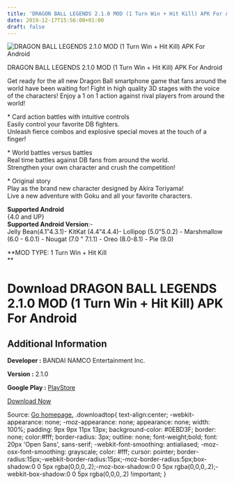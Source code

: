 ```yaml
---
title: 'DRAGON BALL LEGENDS 2.1.0 MOD (1 Turn Win + Hit Kill) APK For Android'
date: 2019-12-17T15:56:00+01:00
draft: false
---
```


![DRAGON BALL LEGENDS 2.1.0 MOD (1 Turn Win + Hit Kill) APK For Android](https://i1.wp.com/apkhome.net/wp-content/uploads/2019/12/DRAGON-BALL-LEGENDS-2.1.0-MOD-1-Turn-Win-Hit-Kill.png "DRAGON BALL LEGENDS 2.1.0 MOD (1 Turn Win + Hit Kill) APK For Android")

  

DRAGON BALL LEGENDS 2.1.0 MOD (1 Turn Win + Hit Kill) APK For Android

Get ready for the all new Dragon Ball smartphone game that fans around the world have been waiting for! Fight in high quality 3D stages with the voice of the characters! Enjoy a 1 on 1 action against rival players from around the world!

\* Card action battles with intuitive controls  
Easily control your favorite DB fighters.  
Unleash fierce combos and explosive special moves at the touch of a finger!

\* World battles versus battles  
Real time battles against DB fans from around the world.  
Strengthen your own character and crush the competition!

\* Original story  
Play as the brand new character designed by Akira Toriyama!  
Live a new adventure with Goku and all your favorite characters.

**Supported Android**  
{4.0 and UP}  
**Supported Android Version**:-  
Jelly Bean(4.1"4.3.1)- KitKat (4.4"4.4.4)- Lollipop (5.0"5.0.2) - Marshmallow (6.0 - 6.0.1) - Nougat (7.0 " 7.1.1) - Oreo (8.0-8.1) - Pie (9.0)

**MOD TYPE: 1 Turn Win + Hit Kill  
**

Download DRAGON BALL LEGENDS 2.1.0 MOD (1 Turn Win + Hit Kill) APK For Android
==============================================================================

Additional Information
----------------------

**Developer :** BANDAI NAMCO Entertainment Inc.

**Version :** 2.1.0

**Google Play :** [PlayStore](https://play.google.com/store/apps/details?id=com.bandainamcoent.dblegends_ww)

  

[Download Now](https://store4app.co/post/dragon-ball-legends-2-1-0-mod-1-turn-win-hit-kill-apk-for-android_1576594098)

  
Source: [Go homepage.](https://store4app.co/post/dragon-ball-legends-2-1-0-mod-1-turn-win-hit-kill-apk-for-android_1576594098) .downloadtop{ text-align:center; -webkit-appearance: none; -moz-appearance: none; appearance: none; width: 100%; padding: 9px 9px 11px 13px; background-color: #0EBD3F; border: none; color:#fff; border-radius: 3px; outline: none; font-weight;bold; font: 20px 'Open Sans', sans-serif; -webkit-font-smoothing: antialiased; -moz-osx-font-smoothing: grayscale; color: #fff; cursor: pointer; border-radius:15px;-webkit-border-radius:15px;-moz-border-radius:5px;box-shadow:0 0 5px rgba(0,0,0,.2);-moz-box-shadow:0 0 5px rgba(0,0,0,.2);-webkit-box-shadow:0 0 5px rgba(0,0,0,.2) !important; }